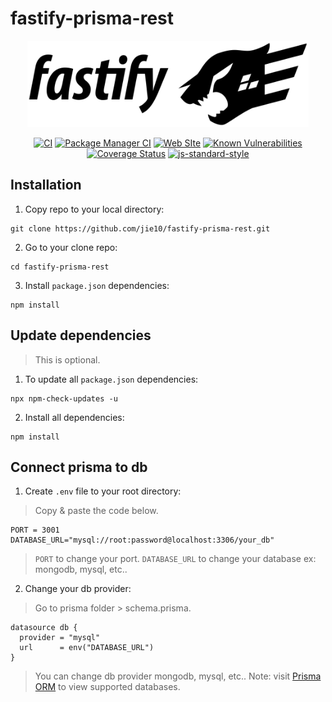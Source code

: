 # fastify-prisma-rest

<div align="center">
<img src="https://github.com/fastify/graphics/raw/HEAD/fastify-landscape-outlined.svg" width="450" height="auto"/>
</div>

<div align="center">

[![CI](https://github.com/fastify/fastify/workflows/ci/badge.svg)](https://github.com/fastify/fastify/actions/workflows/ci.yml)
[![Package Manager CI](https://github.com/fastify/fastify/workflows/package-manager-ci/badge.svg)](https://github.com/fastify/fastify/actions/workflows/package-manager-ci.yml)
[![Web SIte](https://github.com/fastify/fastify/workflows/website/badge.svg)](https://github.com/fastify/fastify/actions/workflows/website.yml)
[![Known Vulnerabilities](https://snyk.io/test/github/fastify/fastify/badge.svg)](https://snyk.io/test/github/fastify/fastify)
[![Coverage Status](https://coveralls.io/repos/github/fastify/fastify/badge.svg?branch=main)](https://coveralls.io/github/fastify/fastify?branch=main)
[![js-standard-style](https://img.shields.io/badge/code%20style-standard-brightgreen.svg?style=flat)](https://standardjs.com/)

</div>

## Installation

1. Copy repo to your local directory:
```
git clone https://github.com/jie10/fastify-prisma-rest.git
```
2. Go to your clone repo:
```
cd fastify-prisma-rest
```
3. Install `package.json` dependencies:
```
npm install
```
## Update dependencies

> This is optional.
1. To update all `package.json` dependencies:
```
npx npm-check-updates -u
```
2. Install all dependencies:
```
npm install
```
## Connect prisma to db

1. Create `.env` file to your root directory:
> Copy & paste the code below.
```
PORT = 3001
DATABASE_URL="mysql://root:password@localhost:3306/your_db"
```
> `PORT` to change your port.
> `DATABASE_URL` to change your database ex: mongodb, mysql, etc..
2. Change your db provider:
> Go to prisma folder > schema.prisma.
```
datasource db {
  provider = "mysql"
  url      = env("DATABASE_URL")
}
```
> You can change db provider mongodb, mysql, etc..
> Note: visit [Prisma ORM](https://www.prisma.io/) to view supported databases.
